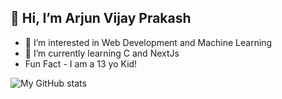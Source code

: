 ## 👋 Hi, I’m Arjun Vijay Prakash
- 👀 I’m interested in Web Development and Machine Learning
- 🌱 I’m currently learning C and NextJs
- Fun Fact - I am a 13 yo Kid!

![My GitHub stats](https://github-readme-stats.vercel.app/api?username=coderpoop)

